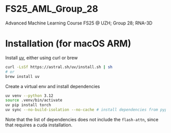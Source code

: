 # FS25_AML_Group_28
Advanced Machine Learning Course FS25 @ UZH; Group 28; RNA-3D

# Installation (for macOS ARM)

Install [uv](https://docs.astral.sh/uv/getting-started/installation/#upgrading-uv), either using curl or brew

```bash
curl -LsSf https://astral.sh/uv/install.sh | sh
# or
brew install uv
```

Create a virtual env and install dependencies
```bash
uv venv --python 3.12
source .venv/bin/activate
uv pip install torch 
uv sync --no-build-isolation --no-cache # install dependencies from pyproject.toml file, resolving conflics
```

Note that the list of dependencies does not include the `flash-attn`, since that requires a cuda installation.
